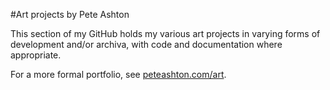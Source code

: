 #Art projects by Pete Ashton

This section of my GitHub holds my various art projects in varying forms of development and/or archiva, with code and documentation where appropriate. 

For a more formal portfolio, see [peteashton.com/art](http://peteashton.com/art).

